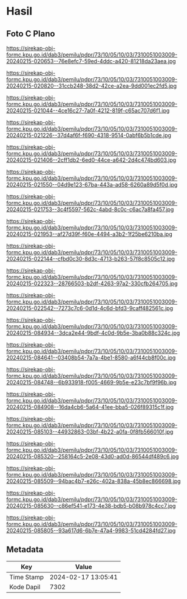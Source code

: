 # Hasil

## Foto C Plano

https://sirekap-obj-formc.kpu.go.id/dab3/pemilu/pdpr/73/10/05/10/03/7310051003009-20240215-020653--76e8efc7-59ed-4ddc-a420-81218da23aea.jpg

https://sirekap-obj-formc.kpu.go.id/dab3/pemilu/pdpr/73/10/05/10/03/7310051003009-20240215-020820--31ccb248-38d2-42ce-a2ea-9dd001ec2fd5.jpg

https://sirekap-obj-formc.kpu.go.id/dab3/pemilu/pdpr/73/10/05/10/03/7310051003009-20240215-021044--4ce16c27-7a0f-4212-819f-c65ac707d6f1.jpg

https://sirekap-obj-formc.kpu.go.id/dab3/pemilu/pdpr/73/10/05/10/03/7310051003009-20240215-021226--37d4af6f-f690-4318-9514-0abf6b5b1cde.jpg

https://sirekap-obj-formc.kpu.go.id/dab3/pemilu/pdpr/73/10/05/10/03/7310051003009-20240215-021406--2cff1db2-6ed0-44ce-a642-2d4c474bd603.jpg

https://sirekap-obj-formc.kpu.go.id/dab3/pemilu/pdpr/73/10/05/10/03/7310051003009-20240215-021550--04d9e123-67ba-443a-ad58-6260a89d5f0d.jpg

https://sirekap-obj-formc.kpu.go.id/dab3/pemilu/pdpr/73/10/05/10/03/7310051003009-20240215-021753--3c4f5597-562c-4abd-8c0c-c6ac7a8fa457.jpg

https://sirekap-obj-formc.kpu.go.id/dab3/pemilu/pdpr/73/10/05/10/03/7310051003009-20240215-021953--af27d39f-f60e-4494-a3b2-1f25be6210ba.jpg

https://sirekap-obj-formc.kpu.go.id/dab3/pemilu/pdpr/73/10/05/10/03/7310051003009-20240215-022144--cfbd0c30-8d3c-4713-b263-57f8c8505c12.jpg

https://sirekap-obj-formc.kpu.go.id/dab3/pemilu/pdpr/73/10/05/10/03/7310051003009-20240215-022323--28766503-b2df-4263-97a2-330cfb264705.jpg

https://sirekap-obj-formc.kpu.go.id/dab3/pemilu/pdpr/73/10/05/10/03/7310051003009-20240215-022542--7273c7c6-0d1d-4c6d-bfd3-9caff482561c.jpg

https://sirekap-obj-formc.kpu.go.id/dab3/pemilu/pdpr/73/10/05/10/03/7310051003009-20240215-084934--3dca2e44-9bdf-4c0d-9b5e-3ba0b88c324c.jpg

https://sirekap-obj-formc.kpu.go.id/dab3/pemilu/pdpr/73/10/05/10/03/7310051003009-20240215-084641--03408b54-7a7a-4be1-8580-a6f44cb8f00c.jpg

https://sirekap-obj-formc.kpu.go.id/dab3/pemilu/pdpr/73/10/05/10/03/7310051003009-20240215-084748--6b933918-f005-4669-9b5e-e23c7bf9f96b.jpg

https://sirekap-obj-formc.kpu.go.id/dab3/pemilu/pdpr/73/10/05/10/03/7310051003009-20240215-084908--16da4cb6-5a64-41ee-bba5-026f89315c1f.jpg

https://sirekap-obj-formc.kpu.go.id/dab3/pemilu/pdpr/73/10/05/10/03/7310051003009-20240215-085103--44932863-03bf-4b22-a0fa-0f8fb566010f.jpg

https://sirekap-obj-formc.kpu.go.id/dab3/pemilu/pdpr/73/10/05/10/03/7310051003009-20240215-085320--258164c5-2e08-43d0-ad0d-86544df489c6.jpg

https://sirekap-obj-formc.kpu.go.id/dab3/pemilu/pdpr/73/10/05/10/03/7310051003009-20240215-085509--94bac4b7-e26c-402a-838a-45b8ec866698.jpg

https://sirekap-obj-formc.kpu.go.id/dab3/pemilu/pdpr/73/10/05/10/03/7310051003009-20240215-085630--c86ef541-e173-4e38-bdb5-b08b978c4cc7.jpg

https://sirekap-obj-formc.kpu.go.id/dab3/pemilu/pdpr/73/10/05/10/03/7310051003009-20240215-085805--93a617d6-6b7e-47a4-9983-51cd4284fd27.jpg


## Metadata

| Key        | Value               |
| ---------- | ------------------- |
| Time Stamp | 2024-02-17 13:05:41 |
| Kode Dapil | 7302                |



